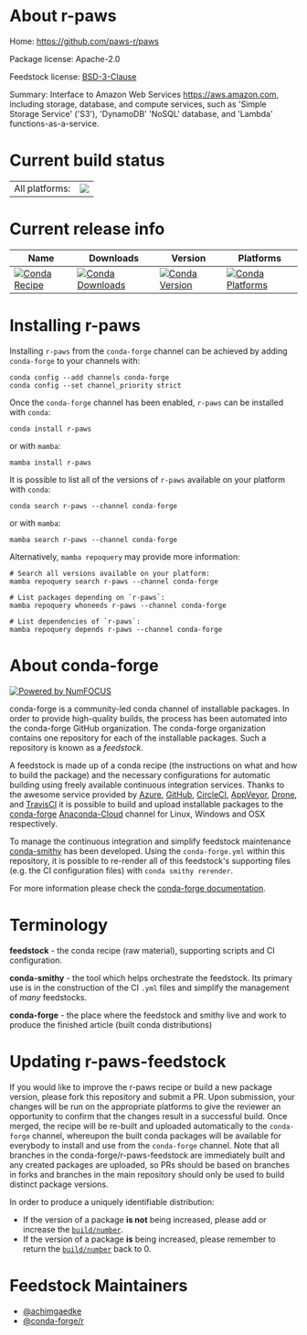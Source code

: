 About r-paws
============

Home: https://github.com/paws-r/paws

Package license: Apache-2.0

Feedstock license: [BSD-3-Clause](https://github.com/conda-forge/r-paws-feedstock/blob/main/LICENSE.txt)

Summary: Interface to Amazon Web Services <https://aws.amazon.com>, including storage, database, and compute services, such as 'Simple Storage Service' ('S3'), 'DynamoDB' 'NoSQL' database, and 'Lambda' functions-as-a-service.

Current build status
====================


<table><tr><td>All platforms:</td>
    <td>
      <a href="https://dev.azure.com/conda-forge/feedstock-builds/_build/latest?definitionId=14246&branchName=main">
        <img src="https://dev.azure.com/conda-forge/feedstock-builds/_apis/build/status/r-paws-feedstock?branchName=main">
      </a>
    </td>
  </tr>
</table>

Current release info
====================

| Name | Downloads | Version | Platforms |
| --- | --- | --- | --- |
| [![Conda Recipe](https://img.shields.io/badge/recipe-r--paws-green.svg)](https://anaconda.org/conda-forge/r-paws) | [![Conda Downloads](https://img.shields.io/conda/dn/conda-forge/r-paws.svg)](https://anaconda.org/conda-forge/r-paws) | [![Conda Version](https://img.shields.io/conda/vn/conda-forge/r-paws.svg)](https://anaconda.org/conda-forge/r-paws) | [![Conda Platforms](https://img.shields.io/conda/pn/conda-forge/r-paws.svg)](https://anaconda.org/conda-forge/r-paws) |

Installing r-paws
=================

Installing `r-paws` from the `conda-forge` channel can be achieved by adding `conda-forge` to your channels with:

```
conda config --add channels conda-forge
conda config --set channel_priority strict
```

Once the `conda-forge` channel has been enabled, `r-paws` can be installed with `conda`:

```
conda install r-paws
```

or with `mamba`:

```
mamba install r-paws
```

It is possible to list all of the versions of `r-paws` available on your platform with `conda`:

```
conda search r-paws --channel conda-forge
```

or with `mamba`:

```
mamba search r-paws --channel conda-forge
```

Alternatively, `mamba repoquery` may provide more information:

```
# Search all versions available on your platform:
mamba repoquery search r-paws --channel conda-forge

# List packages depending on `r-paws`:
mamba repoquery whoneeds r-paws --channel conda-forge

# List dependencies of `r-paws`:
mamba repoquery depends r-paws --channel conda-forge
```


About conda-forge
=================

[![Powered by
NumFOCUS](https://img.shields.io/badge/powered%20by-NumFOCUS-orange.svg?style=flat&colorA=E1523D&colorB=007D8A)](https://numfocus.org)

conda-forge is a community-led conda channel of installable packages.
In order to provide high-quality builds, the process has been automated into the
conda-forge GitHub organization. The conda-forge organization contains one repository
for each of the installable packages. Such a repository is known as a *feedstock*.

A feedstock is made up of a conda recipe (the instructions on what and how to build
the package) and the necessary configurations for automatic building using freely
available continuous integration services. Thanks to the awesome service provided by
[Azure](https://azure.microsoft.com/en-us/services/devops/), [GitHub](https://github.com/),
[CircleCI](https://circleci.com/), [AppVeyor](https://www.appveyor.com/),
[Drone](https://cloud.drone.io/welcome), and [TravisCI](https://travis-ci.com/)
it is possible to build and upload installable packages to the
[conda-forge](https://anaconda.org/conda-forge) [Anaconda-Cloud](https://anaconda.org/)
channel for Linux, Windows and OSX respectively.

To manage the continuous integration and simplify feedstock maintenance
[conda-smithy](https://github.com/conda-forge/conda-smithy) has been developed.
Using the ``conda-forge.yml`` within this repository, it is possible to re-render all of
this feedstock's supporting files (e.g. the CI configuration files) with ``conda smithy rerender``.

For more information please check the [conda-forge documentation](https://conda-forge.org/docs/).

Terminology
===========

**feedstock** - the conda recipe (raw material), supporting scripts and CI configuration.

**conda-smithy** - the tool which helps orchestrate the feedstock.
                   Its primary use is in the construction of the CI ``.yml`` files
                   and simplify the management of *many* feedstocks.

**conda-forge** - the place where the feedstock and smithy live and work to
                  produce the finished article (built conda distributions)


Updating r-paws-feedstock
=========================

If you would like to improve the r-paws recipe or build a new
package version, please fork this repository and submit a PR. Upon submission,
your changes will be run on the appropriate platforms to give the reviewer an
opportunity to confirm that the changes result in a successful build. Once
merged, the recipe will be re-built and uploaded automatically to the
`conda-forge` channel, whereupon the built conda packages will be available for
everybody to install and use from the `conda-forge` channel.
Note that all branches in the conda-forge/r-paws-feedstock are
immediately built and any created packages are uploaded, so PRs should be based
on branches in forks and branches in the main repository should only be used to
build distinct package versions.

In order to produce a uniquely identifiable distribution:
 * If the version of a package **is not** being increased, please add or increase
   the [``build/number``](https://docs.conda.io/projects/conda-build/en/latest/resources/define-metadata.html#build-number-and-string).
 * If the version of a package **is** being increased, please remember to return
   the [``build/number``](https://docs.conda.io/projects/conda-build/en/latest/resources/define-metadata.html#build-number-and-string)
   back to 0.

Feedstock Maintainers
=====================

* [@achimgaedke](https://github.com/achimgaedke/)
* [@conda-forge/r](https://github.com/conda-forge/r/)

